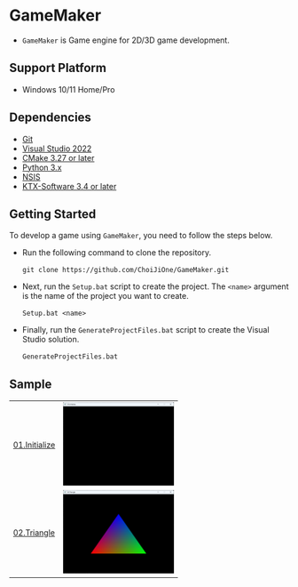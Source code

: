 # GameMaker
- `GameMaker` is Game engine for 2D/3D game development.

## Support Platform
- Windows 10/11 Home/Pro

## Dependencies
- [Git](https://git-scm.com/)
- [Visual Studio 2022](https://visualstudio.microsoft.com/ko/)
- [CMake 3.27 or later](https://cmake.org/)
- [Python 3.x](https://www.python.org/)
- [NSIS](https://nsis.sourceforge.io/Download)
- [KTX-Software 3.4 or later](https://github.com/KhronosGroup/KTX-Software/releases)

## Getting Started

To develop a game using `GameMaker`, you need to follow the steps below.

- Run the following command to clone the repository.
  ```
  git clone https://github.com/ChoiJiOne/GameMaker.git
  ```
- Next, run the `Setup.bat` script to create the project. The `<name>` argument is the name of the project you want to create.
  ```
  Setup.bat <name>
  ```
- Finally, run the `GenerateProjectFiles.bat` script to create the Visual Studio solution.
  ```
  GenerateProjectFiles.bat
  ```

## Sample

<table>
  <tr>
    <td>
    <a href="./GameMaker/Sample/01.Initialize/">01.Initialize</a>
    </td>
    <td>
    <img src="./GameMaker/Sample/Image/01.Initialize.png" alt="01.Initialize" width="200" height="150">
    </td>
  </tr>
  <tr>
    <td>
    <a href="./GameMaker/Sample/02.Triangle/">02.Triangle</a>
    </td>
    <td>
    <img src="./GameMaker/Sample/Image/02.Triangle.png" alt="02.Triangle" width="200" height="150">
    </td>
  </tr>
</table>